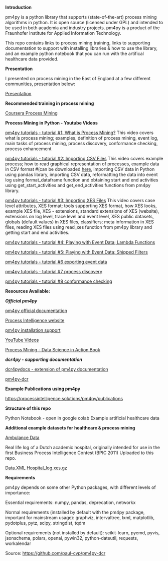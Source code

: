 **Introduction**

pm4py is a python library that supports (state-of-the-art) process mining algorithms in python. It is open source (licensed under GPL) and intended to be used in both academia and industry projects. pm4py is a product of the Fraunhofer Institute for Applied Information Technology.

This repo contains links to process mining training, links to supporting documentation to support with installing libraries & how to use the library, and an example python notebook that you can run with the artifical healthcare data provided.

**Presentation**

I presented on process mining in the East of England at a few different communities, presentation below:

[Presentation](https://github.com/RubyNixx/Process_Mining_Python_Healthcare/blob/main/Process_Mining.pdf)

**Recommended training in process mining**

[Coursera Process Mining](https://www.coursera.org/learn/process-mining)

**Process Mining in Python - Youtube Videos**

[pm4py tutorials - tutorial #1: What is Process Mining?](https://www.youtube.com/watch?v=XLHtvt36g6U)
This video covers what is process mining; examples, definition of process mining, event log, main tasks of process mining, process discovery, conformance checking, process enhancement

[pm4py tutorials - tutorial #2: Importing CSV Files](https://www.youtube.com/watch?v=bWOKVx0PO6g)
This video covers example process; how to read graphical representation of processes, example data in CSV format #(can be downloaded [here](https://processintelligence.solutions/static/data/getting_started/running-example.csv), importing CSV data in Python using pandas library, importing CSV data, reformatting the data into event log using format_dataframe function and obtaining start and end activities using get_start_activities and get_end_activities functions from pm4py library.

[pm4py tutorials - tutorial #3: Importing XES Files](https://youtu.be/pmpN3A_h2sQ)
This video covers case level attributes, XES format; tools supporting XES format, how XES looks, example XES file, XES - extensions, standard extensions of XES (website), extensions on log level, trace level and event level, XES public datasets, globals (default values) in XES files, classifiers; meta information in XES files, reading XES files using read_xes function from pm4py library and getting start and end activities.

[pm4py tutorials - tutorial #4: Playing with Event Data; Lambda Functions](https://www.youtube.com/watch?v=48p_LP0c3g8&list=PLkWuoFn9UEb5l41T4CMKPYHyRcL5ojI9Z&index=4)

[pm4py tutorials - tutorial #5: Playing with Event Data; Shipped Filters](https://www.youtube.com/watch?v=alkZkhK2mAo&list=PLkWuoFn9UEb5l41T4CMKPYHyRcL5ojI9Z&index=5)

[pm4py tutorials - tutorial #6 exporting event data](https://www.youtube.com/watch?v=gVnfG6xLIxI&list=PLkWuoFn9UEb5l41T4CMKPYHyRcL5ojI9Z&index=6)

[pm4py tutorials - tutorial #7 process discovery](https://www.youtube.com/watch?v=BJMp763Ye_o&list=PLkWuoFn9UEb5l41T4CMKPYHyRcL5ojI9Z&index=7)

[pm4py tutorials - tutorial #8 conformance checking](https://www.youtube.com/watch?v=0YNvijqX3FY&list=PLkWuoFn9UEb5l41T4CMKPYHyRcL5ojI9Z&index=8)

**Resources Available:**

***Official pm4py***

[pm4py official documentation](https://processintelligence.solutions/static/api/2.7.11/index.html)

[Process Intelligence website](https://processintelligence.solutions/pm4py)

[pm4py installation support](https://processintelligence.solutions/static/api/2.7.11/install.html)

[YouTube Videos](https://www.youtube.com/embed/XLHtvt36g6U)

[Process Mining - Data Science in Action Book](https://link.springer.com/book/10.1007/978-3-662-49851-4)

***dcr4py - supporting documentation***

[dcr4pydocs - extension of pm4py documentation](https://paul-cvp.github.io/dcr4pydocs/api.html#overall-list-of-methods)


[pm4py-dcr](https://github.com/paul-cvp/pm4py-dcr)

**Example Publications using pm4py**

https://processintelligence.solutions/pm4py/publications

**Structure of this repo**

Python Notebook - open in google colab
Example artificial healthcare data

**Additional example datasets for healthcare & process mining**

[Ambulance Data](https://github.com/nhsengland/ProcessMining/tree/main/Data)

Real life log of a Dutch academic hospital, originally intended for use in the first Business Process Intelligence Contest (BPIC 2011) 
Uploaded to this repo.

[Data.XML](https://github.com/RubyNixx/Process_Mining_Python_Healthcare/blob/main/DATA(1).xml)
[Hospital_log.xes.gz](https://github.com/RubyNixx/Process_Mining_Python_Healthcare/blob/main/Hospital_log.xes.gz)

**Requirements**

pm4py depends on some other Python packages, with different levels of importance:

Essential requirements: numpy, pandas, deprecation, networkx

Normal requirements (installed by default with the pm4py package, important for mainstream usage): graphviz, intervaltree, lxml, matplotlib, pydotplus, pytz, scipy, stringdist, tqdm

Optional requirements (not installed by default): scikit-learn, pyemd, pyvis, jsonschema, polars, openai, pywin32, python-dateutil, requests, workalendar

Source: https://github.com/paul-cvp/pm4py-dcr
